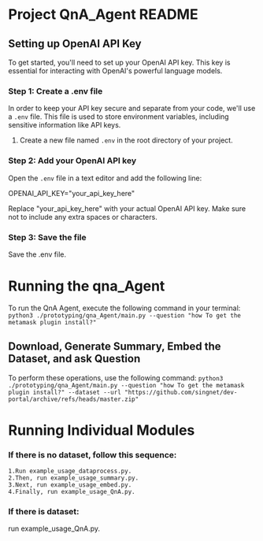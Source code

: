 # Project QnA_Agent README

## Setting up OpenAI API Key

To get started, you'll need to set up your OpenAI API key. This key is essential for interacting with OpenAI's powerful language models.

### Step 1: Create a .env file

In order to keep your API key secure and separate from your code, we'll use a `.env` file. This file is used to store environment variables, including sensitive information like API keys.

1. Create a new file named `.env` in the root directory of your project.

### Step 2: Add your OpenAI API key

Open the `.env` file in a text editor and add the following line:

OPENAI_API_KEY="your_api_key_here"

Replace "your_api_key_here" with your actual OpenAI API key. Make sure not to include any extra spaces or characters.

### Step 3: Save the file
Save the .env file.

# Running the qna_Agent
To run the QnA Agent, execute the following command in your terminal:
`python3 ./prototyping/qna_Agent/main.py --question "how To get the metamask plugin install?"`

## Download, Generate Summary, Embed the Dataset, and ask Question 
To perform these operations, use the following command:
`python3 ./prototyping/qna_Agent/main.py --question "how To get the metamask plugin install?" --dataset --url "https://github.com/singnet/dev-portal/archive/refs/heads/master.zip"`

# Running Individual Modules
### If there is no dataset, follow this sequence:

    1.Run example_usage_dataprocess.py.
    2.Then, run example_usage_summary.py.
    3.Next, run example_usage_embed.py.
    4.Finally, run example_usage_QnA.py.

### If there is dataset:
run example_usage_QnA.py. 
    